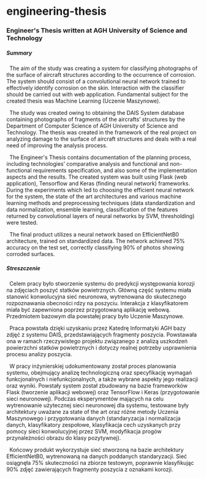 # engineering-thesis
### Engineer's Thesis written at AGH University of Science and Technology  

##### Summary
&nbsp;&nbsp;The aim of the study was creating a system for classifying photographs of the surface of aircraft
structures according to the occurrence of corrosion. The system should consist of a convolutional neural
network trained to effectively identify corrosion on the skin. Interaction with the classifier should be
carried out with web application. Fundamental subject for the created thesis was Machine Learning
(Uczenie Maszynowe). 

&nbsp;&nbsp;The study was created owing to obtaining the DAIS System database containing photographs of
fragments of the aircrafts’ structures by the Department of Computer Science of AGH University of
Science and Technology. The thesis was created in the framework of the real project on analyzing
damage to the surface of aircraft structures and deals with a real need of improving the analysis
process.  

&nbsp;&nbsp;The Engineer's Thesis contains documentation of the planning process, including technologies’
comparative analysis and functional and non-functional requirements specification, and also some of the
implementation aspects and the results. The created system was built using Flask (web application),
Tensorflow and Keras (finding neural network) frameworks. During the experiments which led to
choosing the efficient neural network for the system, the state of the art architectures and various
machine learning methods and preprocessing techniques (data standardization and data normalization,
ensemble learning, classification of the features returned by convolutional layers of neural networks by
SVM, thresholding) were tested.

&nbsp;&nbsp;The final product utilizes a neural network based on EfficientNetB0 architecture, trained on
standardized data. The network achieved 75% accuracy on the test set, correctly classifying 90% of
photos showing corroded surfaces.
  
##### Streszczenie
&nbsp;&nbsp;Celem pracy było stworzenie systemu do predykcji występowania korozji na zdjęciach poszyć statków
powietrznych. Główną część systemu miała stanowić konwolucyjna sieć neuronowa, wytrenowana do
skutecznego rozpoznawania obecności rdzy na poszyciu. Interakcja z klasyfikatorem miała być
zapewniona poprzez przygotowaną aplikację webową. Przedmiotem bazowym dla powstałej pracy było
Uczenie Maszynowe.  

&nbsp;&nbsp;Praca powstała dzięki uzyskaniu przez Katedrę Informatyki AGH bazy zdjęć z systemu DAIS,
przedstawiających fragmenty poszycia. Powstawała ona w ramach rzeczywistego projektu związanego z
analizą uszkodzeń powierzchni statków powietrznych i dotyczy realnej potrzeby usprawnienia procesu
analizy poszycia.  

&nbsp;&nbsp;W pracy inżynierskiej udokumentowany został proces planowania systemu, obejmujący analizę
technologiczną oraz specyfikację wymagań funkcjonalnych i niefunkcjonalnych, a także wybrane
aspekty jego realizacji oraz wyniki. Powstały system został zbudowany na bazie frameworków Flask
(tworzenie aplikacji webowej) oraz TensorFlow i Keras (przygotowanie sieci neuronowej). Podczas
eksperymentów mających na celu wytrenowanie użytecznej sieci neuronowej dla systemu, testowane
były architektury uważane za state of the art oraz różne metody Uczenia Maszynowego i przygotowania
danych (standaryzacja i normalizacja danych, klasyfikatory zespołowe, klasyfikacja cech uzyskanych
przy pomocy sieci konwolucyjnej przez SVM, modyfikacja progów przynależności obrazu do klasy
pozytywnej).

&nbsp;&nbsp;Końcowy produkt wykorzystuje sieć stworzoną na bazie architektury EfficientNetB0, wytrenowaną na
danych poddanych standaryzacji. Sieć osiągnęła 75% skuteczności na zbiorze testowym, poprawnie
klasyfikując 90% zdjęć zawierających fragmenty poszycia z oznakami korozji.  
